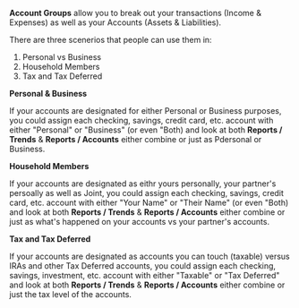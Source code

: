 **Account Groups** allow you to break out your transactions (Income & Expenses) as well as your Accounts (Assets & Liabilities).   

There are three scenerios that people can use them in:

1. Personal vs Business
2. Household Members
3. Tax and Tax Deferred

**Personal & Business**

If your accounts are designated for either Personal or Business purposes, you could assign each checking, savings, credit card, etc. account with either "Personal" or "Business" (or even "Both) and look at both **Reports / Trends** & **Reports / Accounts** either combine or just as Pdersonal or Business.

**Household Members**

If your accounts are designated as eithr yours personally, your partner's persoally as well as Joint, you could assign each checking, savings, credit card, etc. account with either "Your Name" or "Their Name" (or even "Both) and look at both **Reports / Trends** & **Reports / Accounts** either combine or just as what's happened on your accounts vs  your partner's accounts.

**Tax and Tax Deferred**

If your accounts are designated as accounts you can touch (taxable) versus IRAs and other Tax Deferred accounts, you could assign each checking, savings, investment, etc. account with either "Taxable" or "Tax Deferred" and look at both **Reports / Trends** & **Reports / Accounts** either combine or just the tax level of the accounts.

 
